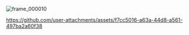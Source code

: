![frame_000010](https://github.com/user-attachments/assets/b9aac1e5-eee6-45fa-a3c5-be7dcb3d7fad)


https://github.com/user-attachments/assets/f7cc5016-a63a-44d8-a561-497ba2a60f38

